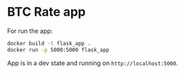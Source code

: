 # BTC Rate app

For run the app:

```bash
docker build -t flask_app .
docker run -p 5000:5000 flask_app
```

App is in a dev state and running on ```http://localhost:5000```.